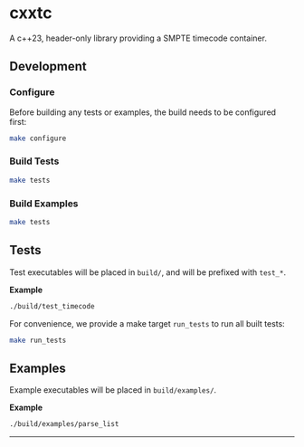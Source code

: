# cxxtc

A c++23, header-only library providing a SMPTE timecode container.

## Development

### Configure

Before building any tests or examples, the build needs to be configured first: 

```bash
make configure
```

### Build Tests

```bash
make tests
```

### Build Examples

```bash
make tests
```

## Tests

Test executables will be placed in `build/`, and will be prefixed with `test_*`.

**Example**

```bash
./build/test_timecode
```

For convenience, we provide a make target `run_tests` to run all built tests:

```bash
make run_tests
```

## Examples

Example executables will be placed in `build/examples/`.

**Example**

```bash
./build/examples/parse_list
```

___
